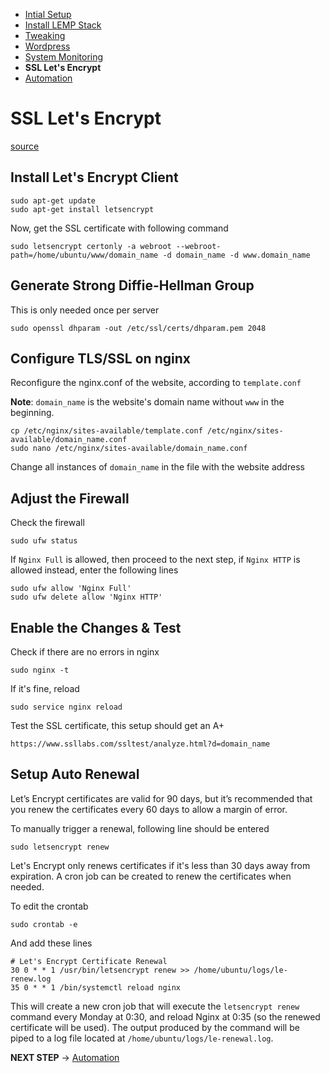 - [Intial Setup](Initial%20Setup.md)
- [Install LEMP Stack](Install%20LEMP.md)
- [Tweaking](Tweaking.md)
- [Wordpress](Wordpress.md)
- [System Monitoring](System%20Monitoring.md)
- **SSL Let's Encrypt**
- [Automation](Automation.md)

# SSL Let's Encrypt

[source](https://www.digitalocean.com/community/tutorials/how-to-secure-nginx-with-let-s-encrypt-on-ubuntu-16-04)

## Install Let's Encrypt Client

```
sudo apt-get update
sudo apt-get install letsencrypt
```

Now, get the SSL certificate with following command
```
sudo letsencrypt certonly -a webroot --webroot-path=/home/ubuntu/www/domain_name -d domain_name -d www.domain_name
```

## Generate Strong Diffie-Hellman Group

This is only needed once per server
```
sudo openssl dhparam -out /etc/ssl/certs/dhparam.pem 2048
```

## Configure TLS/SSL on nginx

Reconfigure the nginx.conf of the website, according to `template.conf`

**Note**: `domain_name` is the website's domain name without `www` in the beginning.
```
cp /etc/nginx/sites-available/template.conf /etc/nginx/sites-available/domain_name.conf
sudo nano /etc/nginx/sites-available/domain_name.conf
```

Change all instances of `domain_name` in the file with the website address

## Adjust the Firewall

Check the firewall
```
sudo ufw status
```

If `Nginx Full` is allowed, then proceed to the next step, if `Nginx HTTP` is allowed instead, enter the following lines
```
sudo ufw allow 'Nginx Full'
sudo ufw delete allow 'Nginx HTTP'
```

## Enable the Changes & Test

Check if there are no errors in nginx
```
sudo nginx -t
```

If it's fine, reload
```
sudo service nginx reload
```

Test the SSL certificate, this setup should get an A+
```
https://www.ssllabs.com/ssltest/analyze.html?d=domain_name
```

## Setup Auto Renewal

Let’s Encrypt certificates are valid for 90 days, but it’s recommended that you renew the certificates every 60 days to allow a margin of error.

To manually trigger a renewal, following line should be entered
```
sudo letsencrypt renew
```

Let's Encrypt only renews certificates if it's less than 30 days away from expiration. A cron job can be created to renew the certificates when needed.

To edit the crontab
```
sudo crontab -e
```

And add these lines
```
# Let's Encrypt Certificate Renewal
30 0 * * 1 /usr/bin/letsencrypt renew >> /home/ubuntu/logs/le-renew.log
35 0 * * 1 /bin/systemctl reload nginx
```

This will create a new cron job that will execute the `letsencrypt renew` command every Monday at 0:30, and reload Nginx at 0:35 (so the renewed certificate will be used). The output produced by the command will be piped to a log file located at `/home/ubuntu/logs/le-renewal.log`.

**NEXT STEP** -> [Automation](Automation.md)
